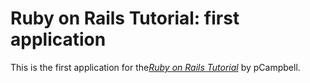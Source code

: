 # Ruby on Rails Tutorial: first application

This is the first application for the[*Ruby on Rails Tutorial*](http://railstutorials.org) by pCampbell.